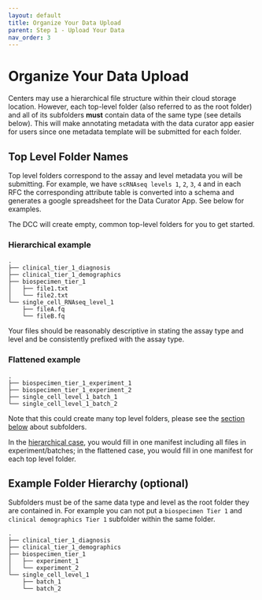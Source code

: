 ```yaml
---
layout: default
title: Organize Your Data Upload
parent: Step 1 - Upload Your Data 
nav_order: 3
---
```


# Organize Your Data Upload

Centers may use a hierarchical file structure within their cloud storage location. However, each top-level folder (also referred to as the root folder) and all of its subfolders **must** contain data of the same type (see details below). This will make annotating metadata with the data curator app easier for users since one metadata template will be submitted for each folder.

## Top Level Folder Names

Top level folders correspond to the assay and level metadata you will be submitting. For example, we have `scRNAseq levels 1`, `2`, `3`, `4` and in each RFC the corresponding attribute table is converted into a schema and generates a  google spreadsheet for the Data Curator App. See below for examples. 

The DCC will create empty, common top-level folders for you to get started. 

### Hierarchical example

```
.
├── clinical_tier_1_diagnosis
├── clinical_tier_1_demographics
├── biospecimen_tier_1
│   ├── file1.txt
│   └── file2.txt
└── single_cell_RNAseq_level_1
    ├── fileA.fq
    └── fileB.fq
```

Your files should be reasonably descriptive in stating the assay type and level and be consistently prefixed with the assay type.

### Flattened example

```
.
├── biospecimen_tier_1_experiment_1
├── biospecimen_tier_1_experiment_2
├── single_cell_level_1_batch_1
└── single_cell_level_1_batch_2
```

Note that this could create many top level folders, please see the [section below](#example-folder-hierarchy-optional) about subfolders.

In the [hierarchical case](#hierarchical-example), you would fill in one manifest including all files in experiment/batches; in the flattened case, you would fill in one manifest for each top level folder.

## Example Folder Hierarchy (optional)
Subfolders must be of the same data type and level as the root folder they are contained in. For example you can not put a `biospecimen Tier 1` and `clinical demographics Tier 1` subfolder within the same folder.

```
.
├── clinical_tier_1_diagnosis
├── clinical_tier_1_demographics
├── biospecimen_tier_1
│   ├── experiment_1
│   └── experiment_2
└── single_cell_level_1
    ├── batch_1
    └── batch_2
```